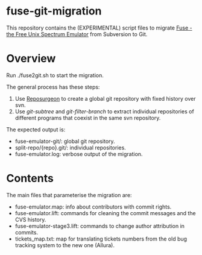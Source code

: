 # fuse-git-migration
This repository contains the (EXPERIMENTAL) script files to migrate [Fuse - the Free Unix Spectrum Emulator](http://fuse-emulator.sourceforge.net/) from Subversion to Git.

# Overview

Run ./fuse2git.sh to start the migration.

The general process has these steps:

1. Use [Reposurgeon](http://www.catb.org/~esr/reposurgeon/) to create a global git repository with fixed history over svn.
2. Use *git-subtree* and *git-filter-branch* to extract individual repositories of different programs that coexist in the same svn repository.

The expected output is:

* fuse-emulator-git/: global git repository.
* split-repo/{repo}.git/: individual repositories.
* fuse-emulator.log: verbose output of the migration.

# Contents

The main files that parameterise the migration are:

* fuse-emulator.map: info about contributors with commit rights.
* fuse-emulator.lift: commands for cleaning the commit messages and the CVS history.
* fuse-emulator-stage3.lift: commands to change author attribution in commits.
* tickets_map.txt: map for translating tickets numbers from the old bug tracking system to the new one (Allura).
